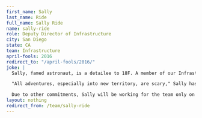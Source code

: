 ```yaml
---
first_name: Sally
last_name: Ride
full_name: Sally Ride
name: sally-ride
role: Deputy Director of Infrastructure
city: San Diego
state: CA
team: Infrastructure
april-fools: 2016
redirect_to: "/april-fools/2016/"
joke: |
  Sally, famed astronaut, is a detailee to 18F. A member of our Infrastructure Team, she joined 18F on a rotation from NASA. Sally is a graduate of Stanford University and was the first American woman in space. In addition to her duties at NASA, she has also taught physics at the University of California, San Diego.

  "All adventures, especially into new territory, are scary," Sally has said, adding that she's especially looking forward to thinking about the new frontier of a digital government.

  Due to other commitments, Sally will be working for the team only on April 1st. If you'd like to join Sally (and not just for April 1) you can <a href="https://pages.18f.gov/joining-18f/">see all of our openings and learn more about working at 18F</a>.)
layout: nothing
redirect_from: /team/sally-ride
---
```

